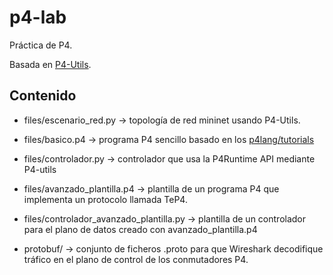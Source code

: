 # p4-lab
Práctica de P4. 

Basada en [P4-Utils](https://nsg-ethz.github.io/p4-utils/).

## Contenido
- files/escenario_red.py -> topología de red mininet usando P4-Utils.

- files/basico.p4 -> programa P4 sencillo basado en los [p4lang/tutorials](https://github.com/p4lang/tutorials.git)

- files/controlador.py -> controlador que usa la P4Runtime API mediante P4-utils

- files/avanzado_plantilla.p4 -> plantilla de un programa P4 que implementa un protocolo llamada TeP4.

- files/controlador_avanzado_plantilla.py -> plantilla de un controlador para el plano de datos creado con avanzado_plantilla.p4

- protobuf/ -> conjunto de ficheros .proto para que Wireshark decodifique tráfico en el plano de control de los conmutadores P4.
 
